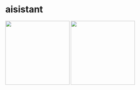 # aisistant

<img src="https://github.com/edibesad/aisistant/assets/49076212/d6896a24-2cfd-4e10-9d8b-b1749041ad0c" width="200"/>
<img src="https://github.com/edibesad/aisistant/assets/49076212/747423e2-df43-4642-b704-d677dac89629"  width="200"/>


